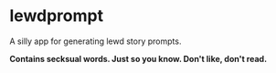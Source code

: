 # lewdprompt

A silly app for generating lewd story prompts.

**Contains secksual words. Just so you know. Don't like, don't read.**
